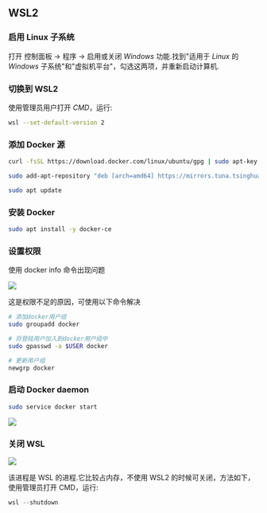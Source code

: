 <!--
 * @Description: 
 * @Version: 1.0
 * @Autor: DaLao
 * @Email: dalao_li@163.com
 * @Date: 2021-01-16 17:59:34
 * @LastEditors: DaLao
 * @LastEditTime: 2022-06-29 23:34:07
-->

## WSL2


### 启用 Linux 子系统


打开 控制面板 -> 程序 -> 启用或关闭 $Windows$ 功能.找到"适用于 $Linux$ 的 $Windows$ 子系统"和"虚拟机平台"，勾选这两项，并重新启动计算机.



### 切换到 WSL2


使用管理员用户打开 $CMD$，运行:

```sh
wsl --set-default-version 2
```



### 添加 Docker 源


```sh
curl -fsSL https://download.docker.com/linux/ubuntu/gpg | sudo apt-key add -

sudo add-apt-repository "deb [arch=amd64] https://mirrors.tuna.tsinghua.edu.cn/docker-ce/linux/ubuntu $(lsb_release -cs) stable"

sudo apt update
```



### 安装 Docker


```sh
sudo apt install -y docker-ce
```



### 设置权限


使用 docker info 命令出现问题

![](https://cdn.hurra.ltd/img/20200721210505.png)

这是权限不足的原因，可使用以下命令解决

```sh
# 添加docker用户组
sudo groupadd docker

# 将登陆用户加入到docker用户组中
sudo gpasswd -a $USER docker

# 更新用户组
newgrp docker
```



### 启动 Docker daemon


```sh
sudo service docker start
```

![](https://cdn.hurra.ltd/img/20200721210744.png)



### 关闭 WSL


![](https://cdn.hurra.ltd/img/20200721211633.png)

该进程是 WSL 的进程.它比较占内存，不使用 WSL2 的时候可关闭，方法如下，使用管理员打开 CMD，运行:

```s
wsl --shutdown
```